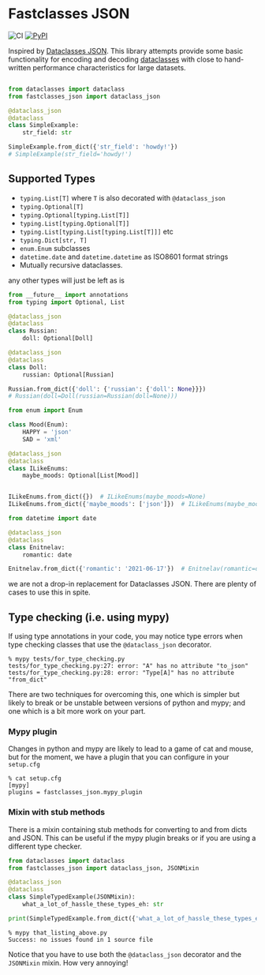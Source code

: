 Fastclasses JSON
================

![CI](https://github.com/cakemanny/fastclasses-json/actions/workflows/pythonpackage.yml/badge.svg)
[![PyPI](https://img.shields.io/pypi/v/fastclasses-json)](https://pypi.org/project/fastclasses-json/)

Inspired by [Dataclasses JSON](https://github.com/lidatong/dataclasses-json/).
This library attempts provide some basic functionality for encoding and
decoding [dataclasses](https://docs.python.org/3/library/dataclasses.html)
with close to hand-written performance characteristics for large datasets.

```python

from dataclasses import dataclass
from fastclasses_json import dataclass_json

@dataclass_json
@dataclass
class SimpleExample:
    str_field: str

SimpleExample.from_dict({'str_field': 'howdy!'})
# SimpleExample(str_field='howdy!')

```

Supported Types
---------------
* `typing.List[T]` where `T` is also decorated with `@dataclass_json`
* `typing.Optional[T]`
* `typing.Optional[typing.List[T]]`
* `typing.List[typing.Optional[T]]`
* `typing.List[typing.List[typing.List[T]]]` etc
* `typing.Dict[str, T]`
* `enum.Enum` subclasses
* `datetime.date` and `datetime.datetime` as ISO8601 format strings
* Mutually recursive dataclasses.

any other types will just be left as is

```python
from __future__ import annotations
from typing import Optional, List

@dataclass_json
@dataclass
class Russian:
    doll: Optional[Doll]

@dataclass_json
@dataclass
class Doll:
    russian: Optional[Russian]

Russian.from_dict({'doll': {'russian': {'doll': None}}})
# Russian(doll=Doll(russian=Russian(doll=None)))

from enum import Enum

class Mood(Enum):
    HAPPY = 'json'
    SAD = 'xml'

@dataclass_json
@dataclass
class ILikeEnums:
    maybe_moods: Optional[List[Mood]]


ILikeEnums.from_dict({})  # ILikeEnums(maybe_moods=None)
ILikeEnums.from_dict({'maybe_moods': ['json']})  # ILikeEnums(maybe_moods=[Mood.HAPPY])

from datetime import date

@dataclass_json
@dataclass
class Enitnelav:
    romantic: date

Enitnelav.from_dict({'romantic': '2021-06-17'})  # Enitnelav(romantic=datetime.date(2021, 6, 17))

```

we are not a drop-in replacement for Dataclasses JSON. There are plenty of
cases to use this in spite.


Type checking (i.e. using mypy)
-------------------------------

If using type annotations in your code, you may notice type errors when type
checking classes that use the `@dataclass_json` decorator.

```
% mypy tests/for_type_checking.py
tests/for_type_checking.py:27: error: "A" has no attribute "to_json"
tests/for_type_checking.py:28: error: "Type[A]" has no attribute "from_dict"
```

There are two techniques for overcoming this, one which is simpler but likely
to break or be unstable between versions of python and mypy; and one which
is a bit more work on your part.

### Mypy plugin

Changes in python and mypy are likely to lead to a game of cat and mouse, but
for the moment, we have a plugin that you can configure in your `setup.cfg`

```
% cat setup.cfg
[mypy]
plugins = fastclasses_json.mypy_plugin
```

### Mixin with stub methods

There is a mixin containing stub methods for converting to and from dicts and
JSON. This can be useful if the mypy plugin breaks or if you are using a
different type checker.

```python
from dataclasses import dataclass
from fastclasses_json import dataclass_json, JSONMixin

@dataclass_json
@dataclass
class SimpleTypedExample(JSONMixin):
    what_a_lot_of_hassle_these_types_eh: str

print(SimpleTypedExample.from_dict({'what_a_lot_of_hassle_these_types_eh': 'yes'}))
```
```
% mypy that_listing_above.py
Success: no issues found in 1 source file
```

Notice that you have to use both the `@dataclass_json` decorator and the
`JSONMixin` mixin. How very annoying!
